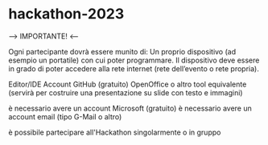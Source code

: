 # hackathon-2023

—> IMPORTANTE! <— 

Ogni partecipante dovrà essere munito di: Un proprio dispositivo (ad esempio un portatile) con cui poter programmare. Il dispositivo deve essere in grado di poter accedere alla rete internet (rete dell’evento o rete propria).

Editor/IDE 
Account GitHub (gratuito)
OpenOffice o altro tool equivalente (servirà per costruire una presentazione su slide con testo e immagini)

è necessario avere un account Microsoft (gratuito)
è necessario avere un account email (tipo G-Mail o altro)

è possibile partecipare all'Hackathon singolarmente o in gruppo
